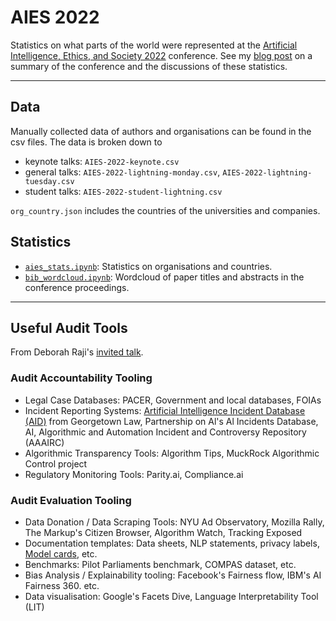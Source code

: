 # AIES 2022

Statistics on what parts of the world were represented at the [Artificial Intelligence, Ethics, and Society 2022](https://www.aies-conference.com/2022/) conference.
See my [blog post]() on a summary of the conference and the discussions of these statistics.

---
## Data

Manually collected data of authors and organisations can be found in the csv files. The data is broken down to 
- keynote talks: `AIES-2022-keynote.csv`
- general talks: `AIES-2022-lightning-monday.csv`, `AIES-2022-lightning-tuesday.csv`
- student talks: `AIES-2022-student-lightning.csv`

`org_country.json` includes the countries of the universities and companies.

## Statistics

- [`aies_stats.ipynb`](https://github.com/anitavero/aies2022/blob/main/aies_stats.ipynb): Statistics on organisations and countries.
- [`bib_wordcloud.ipynb`](https://github.com/anitavero/aies2022/blob/main/bib_wordcloud.ipynb): Wordcloud of paper titles and abstracts in the conference proceedings.

---

## Useful Audit Tools
From Deborah Raji's [invited talk](https://dl.acm.org/doi/10.1145/3514094.3539566).

### Audit Accountability Tooling
- Legal Case Databases: PACER, Government and local databases, FOIAs
- Incident Reporting Systems: [Artificial Intelligence Incident Database (AID)](https://ojs.aaai.org/index.php/AAAI/article/view/17817) from Georgetown Law, Partnership on Al's Al Incidents Database, AI, Algorithmic and Automation Incident and Controversy Repository (AAAIRC)
- Algorithmic Transparency Tools: Algorithm Tips, MuckRock Algorithmic Control project
- Regulatory Monitoring Tools: Parity.ai, Compliance.ai

### Audit Evaluation Tooling
- Data Donation / Data Scraping Tools: NYU Ad Observatory, Mozilla Rally, The Markup's Citizen Browser, Algorithm Watch, Tracking Exposed
- Documentation templates: Data sheets, NLP statements, privacy labels, [Model cards](Model), etc.
- Benchmarks: Pilot Parliaments benchmark, COMPAS dataset, etc.
- Bias Analysis / Explainability tooling: Facebook's Fairness flow, IBM's AI Fairness 360. etc.
- Data visualisation: Google's Facets Dive, Language Interpretability Tool (LIT)